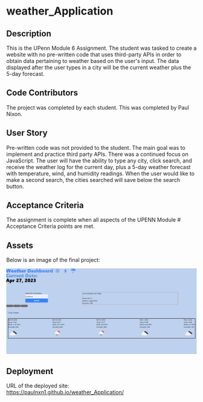 # weather_Application

## Description
This is the UPenn Module 6 Assignment.  The student was tasked to create a website with no pre-written code that uses third-party APIs in order to obtain data pertaining to weather based on the user's input.  The data displayed after the user types in a city will be the current weather plus the 5-day forecast.  


## Code Contributors

The project was completed by each student. This was completed by Paul Nixon.


## User Story

Pre-written code was not provided to the student. The main goal was to implement and practice third party APIs. There was a continued focus on JavaScript.  The user will have the ability to type any city, click search, and receive the weather log for the current day, plus a 5-day weather forecast with temperature, wind, and humidity readings.  When the user would like to make a second search, the cities searched will save below the search button.  

## Acceptance Criteria

The assignment is complete when all aspects of the UPENN Module # Acceptance Criteria points are met.

## Assets
Below is an image of the final project:

![Image](./assets/Final%20Main%20Image.png)


## Deployment

URL of the deployed site:  
https://paulnxn1.github.io/weather_Application/

